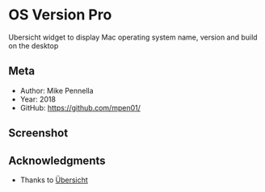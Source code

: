 # OS Version Pro
Ubersicht widget to display Mac operating system name, version and build on the desktop

## Meta

- Author: Mike Pennella
- Year: 2018
- GitHub: https://github.com/mpen01/

## Screenshot


## Acknowledgments

- Thanks to [Übersicht](http://github.com/felixhageloh/uebersicht/)
